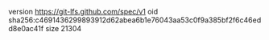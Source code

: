 version https://git-lfs.github.com/spec/v1
oid sha256:c4691436299893912d62abea6b1e76043aa53c0f9a385bf2f6c46edd8e0ac41f
size 21304
